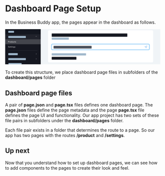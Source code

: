 # Dashboard Page Setup

In the Business Buddy app, the pages appear in the dashboard as follows.

![Sidebar pages](../../media/tutorial_sidebar_pages.png)

To create this structure, we place dashboard page files in subfolders of the **dashboard/pages** folder

## Dashboard page files

A pair of **page.json** and **page.tsx** files defines one dashboard page. The **page.json** files define the page metadata and the page **page.tsx** file defines the page UI and functionality. Our app project has two sets of these file pairs in subfolders under the **dashboard/pages** folder.

Each file pair exists in a folder that determines the route to a page. So our app has two pages with the routes **/product** and **/settings**.

## Up next

Now that you understand how to set up dashboard pages, we can see how to add components to the pages to create their look and feel.
